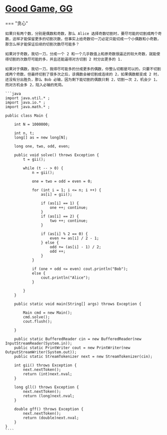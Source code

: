 # [Good Game, GG](https://ac.nowcoder.com/acm/contest/17797/G)

=== "贪心"

    如果只有两个数，分别是偶数和奇数，那么 Alice 选择奇数切割时，要尽可能的切割成两个奇数，这样才能保留更多的切割次数，但事实上给奇数切一刀必定只能切成一个小偶数和小奇数，那怎么样才能保证后续的切割次数尽可能多？

    如果对于奇数，我切一刀，分成一个 2 和一个几乎数值上和原奇数很逼近的较大奇数，就能使得切割的次数尽可能的多，并且还能逼得对方切割 2 时分出更多的 1.

    如果对于偶数，我切一刀，我得尽可能多的分成更多的偶数，你整么切都是可以的，只要不切割成两个奇数，但最终切割了很多次之后，该偶数会被切割成连续的 2，如果偶数都变成 2 时，还没有分出胜负，那么 Bob 必输，因为剩下能切割的偶数只剩 2，切割一次 2，机会少 1，而对方机会多 2，陷入必输的死局。

    ```java
    import java.util.* ;
    import java.io.* ;
    import java.math.* ;

    public class Main {

        int N = 1000000;

        int n, t;
        long[] as = new long[N];

        long one, two, odd, even;

        public void solve() throws Exception {
            t = gii();

            while (t -- > 0) {
                n = gii();

                one = two = odd = even = 0;

                for (int i = 1; i <= n; i ++) {
                    as[i] = gii();

                    if (as[i] == 1) {
                        one ++; continue;
                    }
                    if (as[i] == 2) {
                        two ++; continue;
                    }

                    if (as[i] % 2 == 0) {
                        even += as[i] / 2 - 1;
                    } else {
                        odd += (as[i] - 1) / 2;
                        odd ++;
                    }
                }

                if (one + odd <= even) cout.println("Bob");
                else {
                    cout.println("Alice");
                }

            }
        }

        public static void main(String[] args) throws Exception {
            
            Main cmd = new Main();
            cmd.solve();
            cout.flush();
            
        }

        public static BufferedReader cin = new BufferedReader(new InputStreamReader(System.in));
        public static PrintWriter cout = new PrintWriter(new OutputStreamWriter(System.out));
        public static StreamTokenizer next = new StreamTokenizer(cin);

        int gii() throws Exception {
            next.nextToken();
            return (int)next.nval;
        }

        long gll() throws Exception {
            next.nextToken();
            return (long)next.nval;
        }

        double gff() throws Exception {
            next.nextToken();
            return (double)next.nval;
        }
    }
    ````

